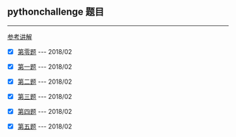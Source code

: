 ## pythonchallenge 题目

---

[参考讲解](http://www.kongwiki.online/%E6%8A%80%E6%9C%AF/2018/02/10/pythonchallenge.html)

* [x] [第零题](https://github.com/KongWiKi/pythonchallenge/blob/master/0x00.py)      --- 2018/02
* [x] [第一题](https://github.com/KongWiKi/pythonchallenge/blob/master/0x01.py)      --- 2018/02
* [x] [第二题](https://github.com/KongWiKi/pythonchallenge/blob/master/0x02.py)      --- 2018/02
* [x] [第三题](https://github.com/KongWiKi/pythonchallenge/blob/master/0x03.py)      --- 2018/02
* [x] [第四题](https://github.com/KongWiKi/pythonchallenge/blob/master/0x04.py)      --- 2018/02
* [x] [第五题](https://github.com/KongWiKi/pythonchallenge/blob/master/0x05.py)      --- 2018/02

